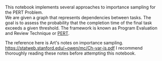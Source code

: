 This notebook implements several approaches to importance sampling for the PERT Problem.  
We are given a graph that represents dependencies between tasks. The goal is to assess the probability that the completion time of the final task exceeds a given threshold. The framework is known as Program Evaluation and Review Technique or [PERT](https://en.wikipedia.org/wiki/Program_evaluation_and_review_technique).

The reference here is Art's notes on importance sampling. https://statweb.stanford.edu/~owen/mc/Ch-var-is.pdf
I recommend thoroughly reading these notes before attempting this notebook.  
